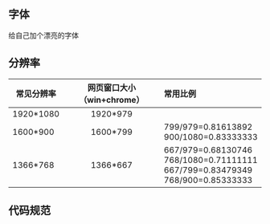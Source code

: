 字体
----


给自己加个漂亮的字体

分辨率
------

|常见分辨率|网页窗口大小（win+chrome）|常用比例           |
|----------|:------------------------:|:------------------|
|1920*1080 |                  1920*979|                   |
|1600*900  |                  1600*799|799/979=0.81613892 <br> 900/1080=0.83333333|
|1366*768  |                  1366*667|667/979=0.68130746 <br> 768/1080=0.71111111 <br> 667/799=0.83479349 <br> 768/900=0.85333333 |


代码规范
--------
